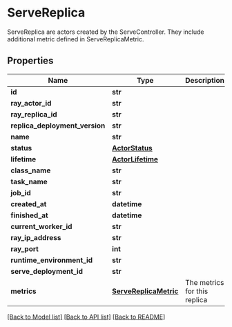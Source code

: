 # ServeReplica

ServeReplica are actors created by the ServeController. They include additional metric defined in ServeReplicaMetric.
## Properties
Name | Type | Description | Notes
------------ | ------------- | ------------- | -------------
**id** | **str** |  | 
**ray_actor_id** | **str** |  | 
**ray_replica_id** | **str** |  | [optional] 
**replica_deployment_version** | **str** |  | [optional] 
**name** | **str** |  | [optional] 
**status** | [**ActorStatus**](ActorStatus.md) |  | 
**lifetime** | [**ActorLifetime**](ActorLifetime.md) |  | 
**class_name** | **str** |  | [optional] 
**task_name** | **str** |  | [optional] 
**job_id** | **str** |  | 
**created_at** | **datetime** |  | 
**finished_at** | **datetime** |  | [optional] 
**current_worker_id** | **str** |  | 
**ray_ip_address** | **str** |  | [optional] 
**ray_port** | **int** |  | [optional] 
**runtime_environment_id** | **str** |  | 
**serve_deployment_id** | **str** |  | [optional] 
**metrics** | [**ServeReplicaMetric**](ServeReplicaMetric.md) | The metrics for this replica | 

[[Back to Model list]](../README.md#documentation-for-models) [[Back to API list]](../README.md#documentation-for-api-endpoints) [[Back to README]](../README.md)


